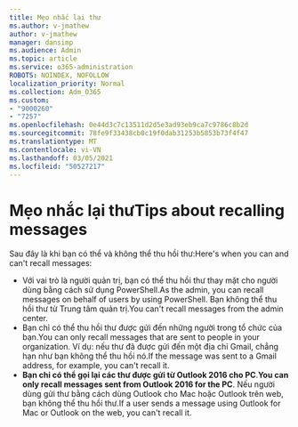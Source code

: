 ```yaml
---
title: Mẹo nhắc lại thư
ms.author: v-jmathew
author: v-jmathew
manager: dansimp
ms.audience: Admin
ms.topic: article
ms.service: o365-administration
ROBOTS: NOINDEX, NOFOLLOW
localization_priority: Normal
ms.collection: Adm_O365
ms.custom:
- "9000260"
- "7257"
ms.openlocfilehash: 0e44d3c7c13511d2d5e3ad93eb9ca7c9786c8b2d
ms.sourcegitcommit: 78fe9f33438cb0c19f0dab31253b5853b73f4f47
ms.translationtype: MT
ms.contentlocale: vi-VN
ms.lasthandoff: 03/05/2021
ms.locfileid: "50527217"
---
```

# <a name="tips-about-recalling-messages"></a><span data-ttu-id="bcf3f-102">Mẹo nhắc lại thư</span><span class="sxs-lookup"><span data-stu-id="bcf3f-102">Tips about recalling messages</span></span>

<span data-ttu-id="bcf3f-103">Sau đây là khi bạn có thể và không thể thu hồi thư:</span><span class="sxs-lookup"><span data-stu-id="bcf3f-103">Here's when you can and can't recall messages:</span></span>

* <span data-ttu-id="bcf3f-104">Với vai trò là người quản trị, bạn có thể thu hồi thư thay mặt cho người dùng bằng cách sử dụng PowerShell.</span><span class="sxs-lookup"><span data-stu-id="bcf3f-104">As the admin, you can recall messages on behalf of users by using PowerShell.</span></span> <span data-ttu-id="bcf3f-105">Bạn không thể thu hồi thư từ Trung tâm quản trị.</span><span class="sxs-lookup"><span data-stu-id="bcf3f-105">You can't recall messages from the admin center.</span></span>
* <span data-ttu-id="bcf3f-106">Bạn chỉ có thể thu hồi thư được gửi đến những người trong tổ chức của bạn.</span><span class="sxs-lookup"><span data-stu-id="bcf3f-106">You can only recall messages that are sent to people in your organization.</span></span> <span data-ttu-id="bcf3f-107">Ví dụ: nếu thư đã được gửi đến một địa chỉ Gmail, chẳng hạn như bạn không thể thu hồi nó.</span><span class="sxs-lookup"><span data-stu-id="bcf3f-107">If the message was sent to a Gmail address, for example, you can't recall it.</span></span>
* <span data-ttu-id="bcf3f-108">**Bạn chỉ có thể gọi lại các thư được gửi từ Outlook 2016 cho PC**.</span><span class="sxs-lookup"><span data-stu-id="bcf3f-108">**You can only recall messages sent from Outlook 2016 for the PC**.</span></span> <span data-ttu-id="bcf3f-109">Nếu người dùng gửi thư bằng cách dùng Outlook cho Mac hoặc Outlook trên web, bạn không thể thu hồi thư.</span><span class="sxs-lookup"><span data-stu-id="bcf3f-109">If a user sends a message using Outlook for Mac or Outlook on the web, you can't recall it.</span></span>
